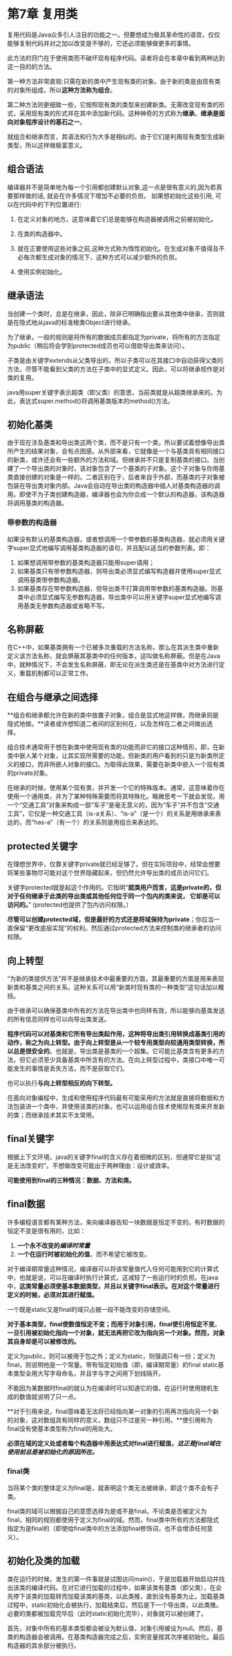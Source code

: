 # 第7章 复用类

复用代码是Java众多引人注目的功能之一。但要想成为极具革命性的语宫，仅仅能够复制代码并对之加以改变是不够的，它还必须能够做更多的事情。

此方法的窍门在于使用类而不破坏现有程序代码。读者将会在本章中看到两种达到这一目的的方法。

第一种方法非常直观:只需在新的类中产生现有类的对象。由于新的类是由现有类的对象所组成，所以**这种方法称为组合**。

第二种方法则更细致一些，它按照现有类的类型来创建新类。无需改变现有类的形式，采用现有类的形式并在其中添加新代码。这种神奇的方式称为**继承**。**继承是面向对象程序设计的基石之一**。

就组合和继承而言，其语法和行为大多是相似的。由于它们是利用现有类型生成新类型，所以这样做极富意义。

## 组合语法

编译器并不是简单地为每一个引用都创建默认对象,这一点是很有意义的,因为若真要那样做的话, 就会在许多情况下增加不必要的负担。 如果想初始化这些引用, 可以在代码中的下列位置进行:

1. 在定义对象的地方。这意味着它们总是能够在构造器被调用之前被初始化。

2. 在类的构造器中。

3. 就在正要使用这些对象之前,这种方式称为惰性初始化。在生成对象不值得及不必毎次都生成对象的情况下，这种方式可以减少额外的负担。

4. 使用实例初始化。

## 继承语法

当创建一个类时，总是在继承，因此，除非已明确指出要从其他类中继承，否则就是在隐式地从java的标准根类Object进行继承。

为了继承，一般的规则是将所有的数据成员都指定为private，将所有的方法指定为public（稍后将会学到protected成员也可以借助导出类来访问）。

子类是由关键字extends从父类导出的，所以子类可以在其接口中自动获得父类的方法，尽管不能看到父类的方法在子类中的显式定义。因此，可以将继承视作是对类的复用。

java用super关键字表示超类（即父类）的意思，当前类就是从超类继承来的。为此，表达式super.method()将调用基类版本的method()方法。

## 初始化基类

由于现在涉及基类和导出类这两个类，而不是只有一个类，所以要试着想像导出类所产生的结果对象，会有点困感。从外部来看，它就像是一个与基类具有相同接口的新类，或许还会有一些额外的方法和域。但继承并不只是复制基类的接口。当创建了一个导出类的对象时，该对象包含了一个基类的子对象。这个子对象与你用基类直接创建的对象是一样的。二者区别在于，后者来自于外部，而基类的子对象被包装在导出类对象内部。Java会自动在导出类的构造器中插人对基类构造器的调用。即使不为子类创建构造器，编译器也会为你合成一个默认的构造器，该构造器将调用基类的构造器。

### 带参数的构造器

如果没有默认的基类构造器，或者想调用一个带参数的基类构造器，就必须用关键字super显式地编写调用基类构造器的语句，并且配以适当的参数列表。即：

1.  如果想调用带参数的基类构造器只能用super调用；
2.  如果基类只有带参数构造器，则导出类必须显式编写构造器并使用super显式调用基类带参数构造器。
3.  如果基类存在带参数构造器，但导出类不打算调用带参数的基类构造器。则基类中必须显式编写无参数构造器，导出类中可以用关键字super显式地编写调用基类无参数构造器或省略不写。

## 名称屏蔽

在C++中，如果基类拥有一个已被多次重载的方法名称，那么在其派生类中重新定义该方法名称，就会屏蔽其基类中的任何版本，这叫做名称屏蔽。但是在Java中，就种情况下，不会发生名称屏蔽，即无论在派生类还是在基类中对方法进行定义，重载机制都可以正常工作。

## 在组合与继承之间选择

**组合和继承都允许在新的类中放置子对象，组合是显式地这样做，而继承则是隐式地做。**读者或许想知道二者间的区别何在，以及怎样在二者之间做出选择。

组合技术通常用于想在新类中使用现有类的功能而非它的接口这种情形，即，在新类中嵌人某个对象，让其实现所需要的功能，但新类的用户看到的只是为新类所定义的接口，而非所嵌人对象的接口。为取得此效果，需要在新类中嵌入一个现有类的private对象。

在继承的时候，使用某个现有类，并开发一个它的特殊版本。通常，这意味着你在使用一个通用类，并为了某种特殊需要而将其特殊化。略微思考一下就会发现，用一个“交通工具”对象来构成一部“车子”是毫无意义的，因为“车子”并不包含“交通工具”，它仅是一种交通工具（is-a关系）、“is-a”（是一个）的关系是用继承来表达的，而“has-a”（有一个）的关系则是用组合来表达的。

## protected关键字

在理想世界中，仅靠关键字private就已经足够了。但在实际项目中，经常会想要将某些事物尽可能对这个世界隐藏起来，但仍然允许导出类的成员访问它们。

关键字protected就是起这个作用的。它指明“**就类用户而言，这是private的，但对于任何继承于此类的导出类或其他任何位于同一个包内的类来说， 它却是可以访问的。**” (protected也提供了包内访问权限。）

**尽管可以创建protected域，但是最好的方式还是将域保持为private**；你应当一直保留“更改底层实现”的权利。然后通过protected方法来控制类的继承者的访问权限。

## 向上转型

“为新的类提供方法”并不是继承技术中最重要的方面，其最重要的方面是用来表现新类和基类之间的关系。这种关系可以用“新类时现有类的一种类型”这句话加以概括。

由于继承可以确保基类中所有的方法在导出类中也同样有效，所以能够向基类发送的所有信息同样也可以向导出类发送。

**程序代码可以对基类和它所有导出类起作用，这种将导出类引用转换成基类引用的动作，称之为向上转型。**由于向上转型是从一个较专用类型向较通用类型转换，所以**总是很安全的**。也就是，导出类是基类的一个超集。它可能比基类含有更多的方法，但它必须至少具备基类中所含有的方法。在向上转型过程中，类接口中唯一可能发生的事情是丢失方法，而不是获取它们。

也可以执行**与向上转型相反的向下转型。**

在面向对象编程中，生成和使用程序代码最有可能采用的方法就是直接将数据和方法包装进一个类中，并使用该类的对象。也可以运用组合技术使用现有类来开发新的类；而继承技术其实不太常用。

## final关键字

根据上下文环境，java的关键字final的含义存在着细微的区别，但通常它是指“这是无法改变的”。不想做改变可能出于两种理由：设计或效率。

**可能使用到final的三种情况：数据、方法和类。**

## final数据

许多编程语言都有某种方法，来向编译器告知一块数据是恒定不变的。有时数据的恒定不变是很有用的，比如：

1. **一个永不改变的*编译时常量***
2. **一个在运行时被初始化的值**，而不希望它被改变。

对于编译期常量这种情况，编译器可以将该常量值代入任何可能用到它的计算式中，也就是说，可以在编译时执行计算式，这减轻了一些运行时的负担。在java中，**这类常量必须使基本数据类型，并且以关键字final表示。在对这个常量进行定义的时候，必须对其进行赋值。**

一个既是static又是final的域只占据一段不能改变的存储空间。

**对于基本类型，final使数值恒定不变；而用于对象引用，final使引用恒定不变**。**一旦引用被初始化指向一个对象，就无法再把它改为指向另一个对象。然而，对象其自身却是可以被修改的。**

定义为public，则可以被用于包之外；定义为static，则强调只有一份；定义为final，则说明他是一个常量。带有恒定初始值（即，编译期常量）的final static基本类型全用大写字母命名，并且字与字之间用下划线隔开。

不能因为某数据时final的就认为在编译时可以知道它的值，在运行时使用随机生成的数值就说明了只一点。

**对于引用来说，final意味着无法将已经指向某一对象的引用再次指向另一个新的对象，这对数组具有同样的意义，数组只不过是另一种引用。**使引用称为final没有使基本类型称为final的用处大。

**必须在域的定义处或者每个构造器中用表达式对final进行赋值，*这正是final域在使用前总是被初始化的原因所在。***

### final类

当将某个类的整体定义为final是，就表明这个类无法被继承，即这个类不会有子类。

final类的域可以根据自己的意愿选择为是或不是final。不论类是否被定义为final，相同的规则都使用于定义为final的域。然而，final类中所有的方法都隐式指定为是final的（即使给final类中的方法添加final修饰词，也不会增添任何意义）。

## 初始化及类的加载

类在运行的时候，发生的第一件事就是试图访问main()，于是加载器开始启动并找出该类的编译代码。在对它进行加载的过程中，如果该类有基类（即父类），在会先停下该类的加载转而加载该类的基类，以此类推，直到没有基类为止。加载基类过程中，static初始化会被执行，加载结束后，然后是下一个导出类，以此类推。必要的类都被加载完毕后（此时static初始化完毕），对象就可以被创建了。

首先，对象中所有的基本类型都会被设为默认值，对象引用被设为null。然后，基类的构造器会被调用。在基类构造器完成之后，实例变量按其次序被初始化。最后构造器的其余部分被执行。

